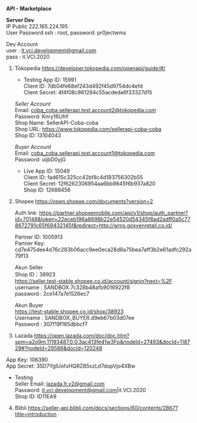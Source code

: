 **API - Marketplace**

**Server Dev**<br>
IP Public 222.165.224.195<br>
User Password ssh : root, password: pr0jectwms

Dev Account<br>
user : it.vci.development@gmail.com<br>
pass : it.VCI.2020

1. Tokopedia https://developer.tokopedia.com/openapi/guide/#/
	- Testing
	App ID: 15991 <br>
	Client ID: 7db04fe68ef243d492f45d9754dc4efd <br>
	Client Secret: 4f4f08c861284c55acdeda6f33327d15
	
	_Seller Account_<br>
	Email: coba_coba.sellerapi.test.account2@tokopedia.com <br>
	Password: Knry16UhY <br>
	Shop Name: SellerAPI-Coba-coba <br>
	Shop URL: https://www.tokopedia.com/sellerapi-coba-coba <br>
	Shop ID: 13104043

	_Buyer Account_<br>
	Email: coba_coba.sellerapi.test.account1@tokopedia.com <br>
	Password: uijbD0yjG

	- Live
	App ID: 15049<br>
	Client ID: fad615c325cc42bf8c4d183756302b55 <br>
	Client Secret: 12f6262306954aa6bb9845f6b937a820 <br>
	Shop ID: 12688456

2. Shopee https://open.shopee.com/documents?version=2

	Auth link: https://partner.shopeemobile.com/api/v1/shop/auth_partner?id=70148&token=22eceb196a8698b22e54520d54345f8ad2adff0a5c778672791c65f69432145f&redirect=http://wms.gosyenretail.co.id/

	Partner ID: 1005913<br>
	Partner Key: cd7e475dee4d76c283b06acc9ee0eca28d8a75bea7aff3b2e61adfc292a79f13

	Akun Seller<br>
	Shop ID：38923<br>
	https://seller.test-stable.shopee.co.id/account/signin?next=%2F<br>
	username : SANDBOX.7c328b48afb9016922f8<br>
	password : 2ce147a7e1526ec7

	Akun Buyer<br>
	https://test-stable.shopee.co.id/shop/38923<br>
	Username : SANDBOX_BUYER.d9eb67b03d07ee<br>
	Password : 307f19f185dbbcf7

3. Lazada https://open.lazada.com/doc/doc.htm?spm=a2o9m.11193487.0.0.3ac413fe41w3Fp&nodeId=27493&docId=118729#?nodeId=29586&docId=120248

App Key: 106390<br>
App Secret: 35D7YglUofxHQRZ85xzLd7dopVjo4XBw

- Testing<br>
Seller Email: lazada.lt.v2@gmail.com<br>
Password: it.vci.development@gmail.com|it.VCI.2020<br>
Shop ID: ID11EA9

4. Blibli https://seller-api.blibli.com/docs/sections/60/contents/2867?title=introduction
